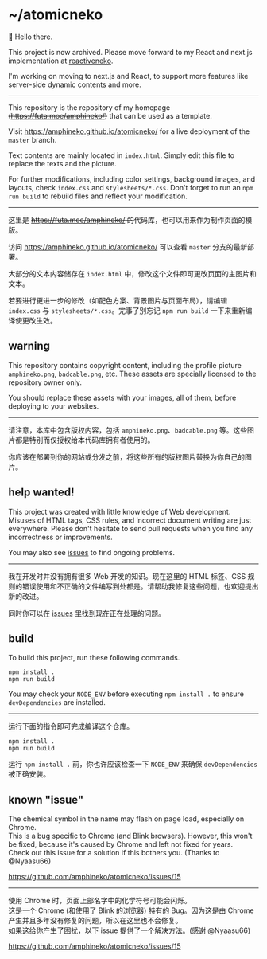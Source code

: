 # ~/atomicneko

👋 Hello there.

This project is now archived. Please move forward to my React and next.js implementation at [reactiveneko](https://github.com/amphineko/reactiveneko/).

I'm working on moving to next.js and React, to support more features like server-side dynamic contents and more.

---

This repository is the repository of ~~my homepage (https://futa.moe/amphineko/)~~ that can be used as a template.

Visit https://amphineko.github.io/atomicneko/ for a live deployment of the `master` branch.

Text contents are mainly located in `index.html`. Simply edit this file to replace the texts and the picture.

For further modifications, including color settings, background images, and layouts, check `index.css` and `stylesheets/*.css`. Don't forget to run an `npm run build` to rebuild files and reflect your modification.

---

这里是 ~~https://futa.moe/amphineko/ 的~~代码库，也可以用来作为制作页面的模版。

访问 https://amphineko.github.io/atomicneko/ 可以查看 `master` 分支的最新部署。

大部分的文本内容储存在 `index.html` 中，修改这个文件即可更改页面的主图片和文本。

若要进行更进一步的修改（如配色方案、背景图片与页面布局），请编辑 `index.css` 与 `stylesheets/*.css`。完事了别忘记 `npm run build` 一下来重新编译使更改生效。

## warning

This repository contains copyright content, including the profile picture `amphineko.png`, `badcable.png`, etc. These assets are specially licensed to the repository owner only.

You should replace these assets with your images, all of them, before deploying to your websites.

---

请注意，本库中包含版权内容，包括 `amphineko.png`、`badcable.png` 等。这些图片都是特别而仅授权给本代码库拥有者使用的。

你应该在部署到你的网站或分发之前，将这些所有的版权图片替换为你自己的图片。

## help wanted!

This project was created with little knowledge of Web development. Misuses of HTML tags, CSS rules, and incorrect document writing are just everywhere. Please don't hesitate to send pull requests when you find any incorrectness or improvements.

You may also see [issues](https://github.com/amphineko/atomicneko/issues) to find ongoing problems.

---

我在开发时并没有拥有很多 Web 开发的知识。现在这里的 HTML 标签、CSS 规则的错误使用和不正确的文件编写到处都是。请帮助我修复这些问题，也欢迎提出新的改进。

同时你可以在 [issues](https://github.com/amphineko/atomicneko/issues) 里找到现在正在处理的问题。

## build

To build this project, run these following commands.

```
npm install .
npm run build
```

You may check your `NODE_ENV` before executing `npm install .` to ensure `devDependencies` are installed.

---

运行下面的指令即可完成编译这个仓库。

```
npm install .
npm run build
```

运行 `npm install .` 前，你也许应该检查一下 `NODE_ENV` 来确保 `devDependencies` 被正确安装。

## known "issue"

The chemical symbol in the name may flash on page load, especially on Chrome.  
This is a bug specific to Chrome (and Blink browsers). However, this won't be fixed, because it's caused by Chrome and left not fixed for years.  
Check out this issue for a solution if this bothers you. (Thanks to @Nyaasu66)

https://github.com/amphineko/atomicneko/issues/15

---

使用 Chrome 时，页面上部名字中的化学符号可能会闪烁。  
这是一个 Chrome (和使用了 Blink 的浏览器) 特有的 Bug。因为这是由 Chrome 产生并且多年没有修复的问题，所以在这里也不会修复。  
如果这给你产生了困扰，以下 issue 提供了一个解决方法。(感谢 @Nyaasu66)

https://github.com/amphineko/atomicneko/issues/15
